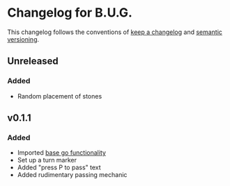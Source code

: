 # Changelog for B.U.G.

This changelog follows the conventions of [keep a changelog](https://keepachangelog.com/en/1.0.0/)
and [semantic versioning](https://semver.org/spec/v2.0.0.html).

## Unreleased

### Added

 - Random placement of stones

## v0.1.1

### Added

 - Imported [base go functionality](https://github.com/eagleflo/goban) 
 - Set up a turn marker
 - Added "press P to pass" text
 - Added rudimentary passing mechanic
